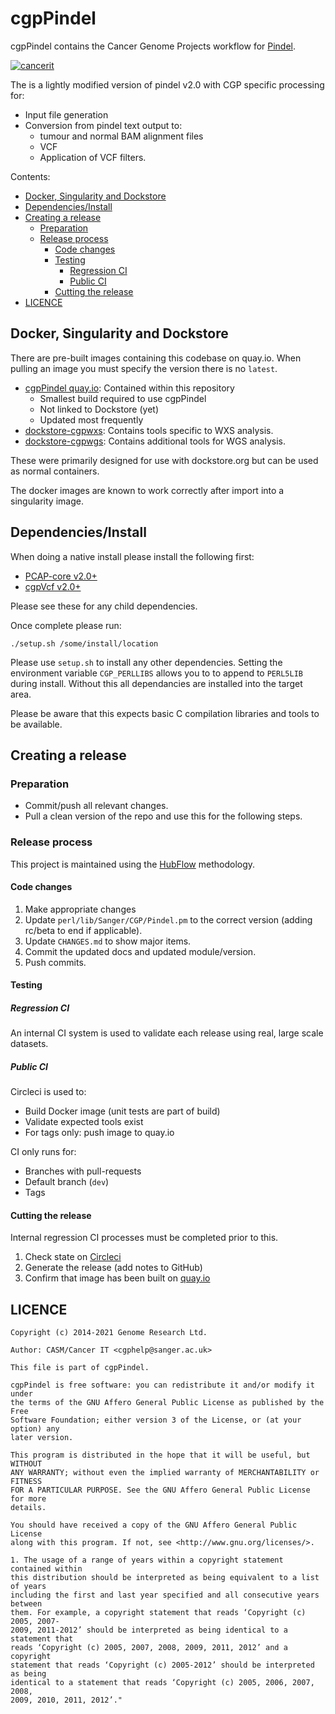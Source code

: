 # cgpPindel

cgpPindel contains the Cancer Genome Projects workflow for [Pindel][pindel-core].

[![cancerit](https://circleci.com/gh/cancerit/cgpPindel.svg?style=svg)](https://circleci.com/gh/cancerit/cgpPindel)

The is a lightly modified version of pindel v2.0 with CGP specific processing for:

* Input file generation
* Conversion from pindel text output to:
  * tumour and normal BAM alignment files
  * VCF
  * Application of VCF filters.

Contents:

* [Docker, Singularity and Dockstore](#docker-singularity-and-dockstore)
* [Dependencies/Install](#dependenciesinstall)
* [Creating a release](#creating-a-release)
  * [Preparation](#preparation)
  * [Release process](#release-process)
    * [Code changes](#code-changes)
    * [Testing](#testing)
      * [Regression CI](#regression-ci)
      * [Public CI](#public-ci)
    * [Cutting the release](#cutting-the-release)
* [LICENCE](#licence)

## Docker, Singularity and Dockstore

There are pre-built images containing this codebase on quay.io.  When pulling an image you must specify
the version there is no `latest`.

* [cgpPindel quay.io][quay-repo]: Contained within this repository
  * Smallest build required to use cgpPindel
  * Not linked to Dockstore (yet)
  * Updated most frequently
* [dockstore-cgpwxs][ds-cgpwxs-git]: Contains tools specific to WXS analysis.
* [dockstore-cgpwgs][ds-cgpwgs-git]: Contains additional tools for WGS analysis.

These were primarily designed for use with dockstore.org but can be used as normal containers.

The docker images are known to work correctly after import into a singularity image.

## Dependencies/Install

When doing a native install please install the following first:

* [PCAP-core v2.0+][pcap-core-rel]
* [cgpVcf v2.0+][cgpvcf-rel]

Please see these for any child dependencies.

Once complete please run:

```
./setup.sh /some/install/location
```

Please use `setup.sh` to install any other dependencies.  Setting the environment variable
`CGP_PERLLIBS` allows you to to append to `PERL5LIB` during install.  Without this all dependancies
are installed into the target area.

Please be aware that this expects basic C compilation libraries and tools to be available.

## Creating a release

### Preparation

* Commit/push all relevant changes.
* Pull a clean version of the repo and use this for the following steps.

### Release process

This project is maintained using the [HubFlow][hubflow-docs] methodology.

#### Code changes

1. Make appropriate changes
2. Update `perl/lib/Sanger/CGP/Pindel.pm` to the correct version (adding rc/beta to end if applicable).
3. Update `CHANGES.md` to show major items.
4. Commit the updated docs and updated module/version.
5. Push commits.

#### Testing

##### Regression CI

An internal CI system is used to validate each release using real, large scale datasets.

##### Public CI

Circleci is used to:

* Build Docker image (unit tests are part of build)
* Validate expected tools exist
* For tags only: push image to quay.io

CI only runs for:

* Branches with pull-requests
* Default branch (`dev`)
* Tags

#### Cutting the release

Internal regression CI processes must be completed prior to this.

1. Check state on [Circleci][circle-repo]
2. Generate the release (add notes to GitHub)
3. Confirm that image has been built on [quay.io][quay-builds]

## LICENCE

```
Copyright (c) 2014-2021 Genome Research Ltd.

Author: CASM/Cancer IT <cgphelp@sanger.ac.uk>

This file is part of cgpPindel.

cgpPindel is free software: you can redistribute it and/or modify it under
the terms of the GNU Affero General Public License as published by the Free
Software Foundation; either version 3 of the License, or (at your option) any
later version.

This program is distributed in the hope that it will be useful, but WITHOUT
ANY WARRANTY; without even the implied warranty of MERCHANTABILITY or FITNESS
FOR A PARTICULAR PURPOSE. See the GNU Affero General Public License for more
details.

You should have received a copy of the GNU Affero General Public License
along with this program. If not, see <http://www.gnu.org/licenses/>.

1. The usage of a range of years within a copyright statement contained within
this distribution should be interpreted as being equivalent to a list of years
including the first and last year specified and all consecutive years between
them. For example, a copyright statement that reads ‘Copyright (c) 2005, 2007-
2009, 2011-2012’ should be interpreted as being identical to a statement that
reads ‘Copyright (c) 2005, 2007, 2008, 2009, 2011, 2012’ and a copyright
statement that reads ‘Copyright (c) 2005-2012’ should be interpreted as being
identical to a statement that reads ‘Copyright (c) 2005, 2006, 2007, 2008,
2009, 2010, 2011, 2012’."
```

<!-- References -->
[cgpvcf-rel]: https://github.com/cancerit/cgpVcf/releases
[pcap-core-rel]: https://github.com/cancerit/PCAP-core/releases
[ds-cgpwxs-git]: https://github.com/cancerit/dockstore-cgpwxs
[ds-cgpwgs-git]: https://github.com/cancerit/dockstore-cgpwgs
[pindel-core]: http://gmt.genome.wustl.edu/pindel/current
[hubflow-docs]: https://datasift.github.io/gitflow/

<!-- Circleci -->
[circle-repo]: https://app.circleci.com/pipelines/github/cancerit/cgpPindel
[circle-badge-svg]: https://circleci.com/gh/cancerit/cgpPindel.svg?style=svg
<!-- point this at the default branch -->
[circle-badge-link]: https://travis-ci.org/cancerit/cgpPindel.svg?branch=dev

<!-- Quay.io -->
[quay-repo]: https://quay.io/repository/wtsicgp/cgppindel
[quay-builds]: https://quay.io/repository/wtsicgp/cgppindel?tab=builds
